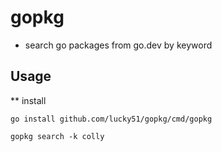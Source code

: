 # gopkg
 

* search go packages from go.dev by keyword

## Usage

** install 
```shell 
go install github.com/lucky51/gopkg/cmd/gopkg
```
```shell 
gopkg search -k colly
```

